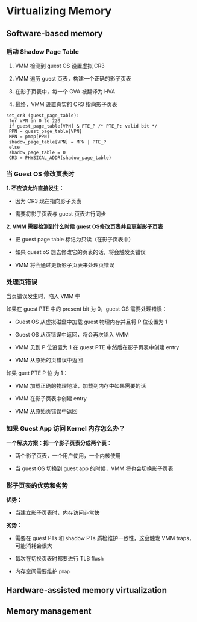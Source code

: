 # Virtualizing Memory

## Software-based memory

### 启动 Shadow Page Table

1. VMM 检测到 guest OS 设置虚拟 CR3

2. VMM 遍历 guest 页表，构建一个正确的影子页表

3. 在影子页表中，每一个 GVA 被翻译为 HVA

4. 最终，VMM 设置真实的 CR3 指向影子页表

```
set_cr3 (guest_page_table):
 for VPN in 0 to 220
 if guest_page_table[VPN] & PTE_P /* PTE_P: valid bit */
 PPN = guest_page_table[VPN]
 MPN = pmap[PPN]
 shadow_page_table[VPN] = MPN | PTE_P
 else
 shadow_page_table = 0
 CR3 = PHYSICAL_ADDR(shadow_page_table)
```

### 当 Guest OS 修改页表时

**1. 不应该允许直接发生：**

- 因为 CR3 现在指向影子页表

- 需要将影子页表与 guest 页表进行同步

**2. VMM 需要检测到什么时候 guest OS修改页表并且更新影子页表**

- 把 guest page table 标记为只读（在影子页表中）

- 如果 guest oS 想去修改它的页表的话，将会触发页错误

- VMM 将会通过更新影子页表来处理页错误

### 处理页错误

当页错误发生时，陷入 VMM 中

如果在 guest PTE 中的 present bit 为 0，guest OS 需要处理错误：

- Guest OS 从虚拟磁盘中加载 guest 物理内存并且将 P 位设置为 1

- Guest OS 从页错误中返回，将会再次陷入 VMM

- VMM 见到 P 位设置为 1 在 guest PTE 中然后在影子页表中创建 entry

- VMM 从原始的页错误中返回

如果 guet PTE P 位 为 1：

- VMM 加载正确的物理地址，加载到内存中如果需要的话

- VMM 在影子页表中创建 entry

- VMM 从原始页错误中返回

### 如果 Guest App 访问 Kernel 内存怎么办？

**一个解决方案：把一个影子页表分成两个表：**

- 两个影子页表，一个用户使用，一个内核使用

- 当 guest OS 切换到 guest app 的时候，VMM 将也会切换影子页表

### 影子页表的优势和劣势

**优势：**

- 当建立影子页表时，内存访问非常快

**劣势：**

- 需要在 guest PTs 和 shadow PTs 质检维护一致性，这会触发 VMM traps，可能消耗会很大

- 每次在切换页表时都要进行 TLB flush

- 内存空间需要维护 `pmap`

## Hardware-assisted memory virtualization

## Memory management
